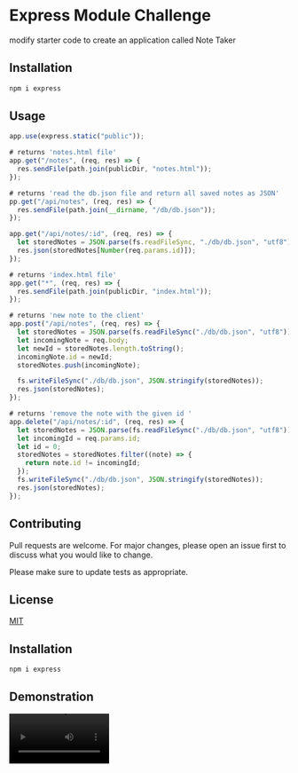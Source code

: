 # Express Module Challenge

modify starter code to create an application called Note Taker

## Installation

```node.js
npm i express
```

## Usage

```javascript
app.use(express.static("public"));

# returns 'notes.html file'
app.get("/notes", (req, res) => {
  res.sendFile(path.join(publicDir, "notes.html"));
});

# returns 'read the db.json file and return all saved notes as JSON'
pp.get("/api/notes", (req, res) => {
  res.sendFile(path.join(__dirname, "/db/db.json"));
});

app.get("/api/notes/:id", (req, res) => {
  let storedNotes = JSON.parse(fs.readFileSync, "./db/db.json", "utf8");
  res.json(storedNotes[Number(req.params.id)]);
});

# returns 'index.html file'
app.get("*", (req, res) => {
  res.sendFile(path.join(publicDir, "index.html"));
});

# returns 'new note to the client'
app.post("/api/notes", (req, res) => {
  let storedNotes = JSON.parse(fs.readFileSync("./db/db.json", "utf8"));
  let incomingNote = req.body;
  let newId = storedNotes.length.toString();
  incomingNote.id = newId;
  storedNotes.push(incomingNote);

  fs.writeFileSync("./db/db.json", JSON.stringify(storedNotes));
  res.json(storedNotes);
});

# returns 'remove the note with the given id '
app.delete("/api/notes/:id", (req, res) => {
  let storedNotes = JSON.parse(fs.readFileSync("./db/db.json", "utf8"));
  let incomingId = req.params.id;
  let id = 0;
  storedNotes = storedNotes.filter((note) => {
    return note.id != incomingId;
  });
  fs.writeFileSync("./db/db.json", JSON.stringify(storedNotes));
  res.json(storedNotes);
});
```

## Contributing

Pull requests are welcome. For major changes, please open an issue first
to discuss what you would like to change.

Please make sure to update tests as appropriate.

## License

[MIT](https://choosealicense.com/licenses/mit/)

## Installation

```node.js
npm i express
```

## Demonstration



<video src='https://user-images.githubusercontent.com/61207668/230525762-287349d0-44ac-4f88-ba84-ed112ca5f4d3.mp4' width=180/>
